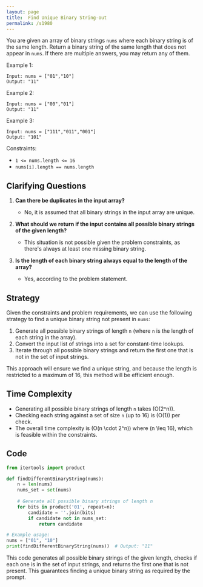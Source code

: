 ```yaml
---
layout: page
title:  Find Unique Binary String-out
permalink: /s1980
---
```

You are given an array of binary strings `nums` where each binary string is of the same length. Return a binary string of the same length that does not appear in `nums`. If there are multiple answers, you may return any of them.

Example 1:
```
Input: nums = ["01","10"]
Output: "11"
```

Example 2:
```
Input: nums = ["00","01"]
Output: "11"
```

Example 3:
```
Input: nums = ["111","011","001"]
Output: "101"
```

Constraints:
- `1 <= nums.length <= 16`
- `nums[i].length == nums.length`

## Clarifying Questions
1. **Can there be duplicates in the input array?**
   - No, it is assumed that all binary strings in the input array are unique.

2. **What should we return if the input contains all possible binary strings of the given length?**
   - This situation is not possible given the problem constraints, as there's always at least one missing binary string.

3. **Is the length of each binary string always equal to the length of the array?**
   - Yes, according to the problem statement.

## Strategy
Given the constraints and problem requirements, we can use the following strategy to find a unique binary string not present in `nums`:

1. Generate all possible binary strings of length `n` (where `n` is the length of each string in the array).
2. Convert the input list of strings into a set for constant-time lookups.
3. Iterate through all possible binary strings and return the first one that is not in the set of input strings.

This approach will ensure we find a unique string, and because the length is restricted to a maximum of 16, this method will be efficient enough.

## Time Complexity
- Generating all possible binary strings of length `n` takes \(O(2^n)\).
- Checking each string against a set of size `n` (up to 16) is \(O(1)\) per check.
- The overall time complexity is \(O(n \cdot 2^n)\) where \(n \leq 16\), which is feasible within the constraints.

## Code

```python
from itertools import product

def findDifferentBinaryString(nums):
    n = len(nums)
    nums_set = set(nums)
    
    # Generate all possible binary strings of length n
    for bits in product('01', repeat=n):
        candidate = ''.join(bits)
        if candidate not in nums_set:
            return candidate

# Example usage:
nums = ["01", "10"]
print(findDifferentBinaryString(nums))  # Output: "11"
```

This code generates all possible binary strings of the given length, checks if each one is in the set of input strings, and returns the first one that is not present. This guarantees finding a unique binary string as required by the prompt.